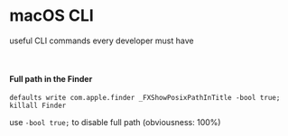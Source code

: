 # macOS CLI
useful CLI commands every developer must have

<br>

#### Full path in the Finder
```shell
defaults write com.apple.finder _FXShowPosixPathInTitle -bool true; killall Finder
```
use `-bool true;` to disable full path (obviousness: 100%)
<br>
